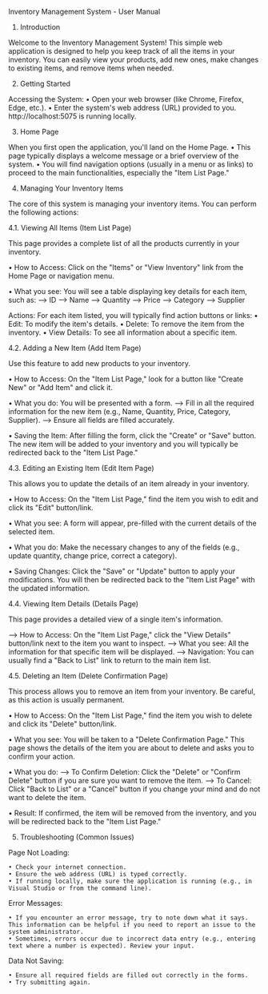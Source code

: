 Inventory Management System - User Manual

1. Introduction

Welcome to the Inventory Management System! This simple web application is designed to help you keep track of all the items in your inventory. You can easily view your products, add new ones, make changes to existing items, and remove items when needed.



2. Getting Started

Accessing the System:
• Open your web browser (like Chrome, Firefox, Edge, etc.).
• Enter the system's web address (URL) provided to you. http://localhost:5075 is running locally.



3. Home Page

When you first open the application, you'll land on the Home Page.
• This page typically displays a welcome message or a brief overview of the system.
• You will find navigation options (usually in a menu or as links) to proceed to the main functionalities, especially the "Item List Page."



4. Managing Your Inventory Items

The core of this system is managing your inventory items. You can perform the following actions:




4.1. Viewing All Items (Item List Page)

This page provides a complete list of all the products currently in your inventory.

• How to Access: Click on the "Items" or "View Inventory" link from the Home Page or navigation menu.

• What you see: You will see a table displaying key details for each item, such as:
    --> ID
    --> Name
    --> Quantity
    --> Price
    --> Category
    --> Supplier

Actions: For each item listed, you will typically find action buttons or links:
     • Edit: To modify the item's details.
     • Delete: To remove the item from the inventory.
     • View Details: To see all information about a specific item.



4.2. Adding a New Item (Add Item Page)

Use this feature to add new products to your inventory.

• How to Access: On the "Item List Page," look for a button like "Create New" or "Add Item" and click it.

• What you do: You will be presented with a form.
    --> Fill in all the required information for the new item (e.g., Name, Quantity, Price, Category, Supplier).
    --> Ensure all fields are filled accurately.

• Saving the Item: After filling the form, click the "Create" or "Save" button. The new item will be added to your inventory and you will typically be redirected back to the "Item List Page."



4.3. Editing an Existing Item (Edit Item Page)

This allows you to update the details of an item already in your inventory.

• How to Access: On the "Item List Page," find the item you wish to edit and click its "Edit" button/link.

• What you see: A form will appear, pre-filled with the current details of the selected item.

• What you do: Make the necessary changes to any of the fields (e.g., update quantity, change price, correct a category).

• Saving Changes: Click the "Save" or "Update" button to apply your modifications. You will then be redirected back to the "Item List Page" with the updated information.



4.4. Viewing Item Details (Details Page)

This page provides a detailed view of a single item's information.

 --> How to Access: On the "Item List Page," click the "View Details" button/link next to the item you want to inspect.
 --> What you see: All the information for that specific item will be displayed.
 --> Navigation: You can usually find a "Back to List" link to return to the main item list.

4.5. Deleting an Item (Delete Confirmation Page)

This process allows you to remove an item from your inventory. Be careful, as this action is usually permanent.

• How to Access: On the "Item List Page," find the item you wish to delete and click its "Delete" button/link.

• What you see: You will be taken to a "Delete Confirmation Page." This page shows the details of the item you are about to delete and asks you to confirm your action.

• What you do:
     --> To Confirm Deletion: Click the "Delete" or "Confirm Delete" button if you are sure you want to remove the item.
     --> To Cancel: Click "Back to List" or a "Cancel" button if you change your mind and do not want to delete the item.
    
• Result: If confirmed, the item will be removed from the inventory, and you will be redirected back to the "Item List Page."



5. Troubleshooting (Common Issues)

Page Not Loading:

    • Check your internet connection.
    • Ensure the web address (URL) is typed correctly.
    • If running locally, make sure the application is running (e.g., in Visual Studio or from the command line).
    
Error Messages:

    • If you encounter an error message, try to note down what it says. This information can be helpful if you need to report an issue to the system administrator.
    • Sometimes, errors occur due to incorrect data entry (e.g., entering text where a number is expected). Review your input.
    
Data Not Saving:

    • Ensure all required fields are filled out correctly in the forms.
    • Try submitting again.


